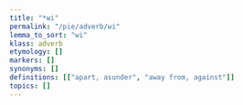 ```yaml
---
title: "*wi"
permalink: "/pie/adverb/wi"
lemma_to_sort: "wi"
klass: adverb
etymology: []
markers: []
synonyms: []
definitions: [["apart, asunder", "away from, against"]]
topics: []
---
```

